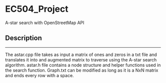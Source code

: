 # EC504_Project

A-star search with OpenStreetMap API

## Description
-------
The astar.cpp file takes as input a matrix of ones and zeros in a txt file and translates it into and augmented matrix to traverse using the A-star search algorithm.
astar.h file contains a node structure and helper functions used in the search function. 
Graph.txt can be modified as long as it is a NxN matrix and ends every row with a space.
